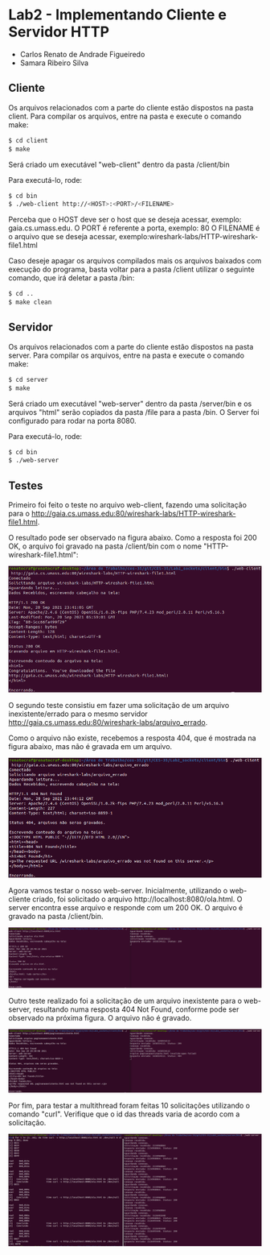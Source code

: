 # Lab2 - Implementando Cliente e Servidor HTTP

- Carlos Renato de Andrade Figueiredo
- Samara Ribeiro Silva

## Cliente

Os arquivos relacionados com a parte do cliente estão dispostos na pasta client.
Para compilar os arquivos, entre na pasta e execute o comando make:

```bash
$ cd client
$ make
```

Será criado um executável "web-client" dentro da pasta /client/bin

Para executá-lo, rode:

```bash
$ cd bin
$ ./web-client http://<HOST>:<PORT>/<FILENAME>
```
Perceba que o HOST deve ser o host que se deseja acessar, exemplo: gaia.cs.umass.edu.
O PORT é referente a porta, exemplo: 80
O FILENAME é o arquivo que se deseja acessar, exemplo:wireshark-labs/HTTP-wireshark-file1.html

Caso deseje apagar os arquivos compilados mais os arquivos baixados com execução do programa, basta voltar para a pasta /client utilizar o seguinte comando, que irá deletar a pasta /bin:

```bash
$ cd ..
$ make clean
```

## Servidor

Os arquivos relacionados com a parte do cliente estão dispostos na pasta server.
Para compilar os arquivos, entre na pasta e execute o comando make:

```bash
$ cd server
$ make
```

Será criado um executável "web-server" dentro da pasta /server/bin e os arquivos "html" serão copiados da pasta /file para a pasta /bin.
O Server foi configurado para rodar na porta 8080.

Para executá-lo, rode:

```bash
$ cd bin
$ ./web-server
```

## Testes

Primeiro foi feito o teste no arquivo web-client, fazendo uma solicitação para o http://gaia.cs.umass.edu:80/wireshark-labs/HTTP-wireshark-file1.html.

O resultado pode ser observado na figura abaixo. Como a resposta foi 200 OK, o arquivo foi gravado na pasta /client/bin com o nome "HTTP-wireshark-file1.html":

![alt text](https://github.com/renatocraf/CES-35/blob/ae37b94942a6bdbd8d3549c236463f3fbe874f50/Lab2_sockets/img_readme/client_gaia_cs_umass.png)

O segundo teste consistiu em fazer uma solicitação de um arquivo inexistente/errado para o mesmo servidor http://gaia.cs.umass.edu:80/wireshark-labs/arquivo_errado.

Como o arquivo não existe, recebemos a resposta 404, que é mostrada na figura abaixo, mas não é gravada em um arquivo.

![alt text](https://github.com/renatocraf/CES-35/blob/ae37b94942a6bdbd8d3549c236463f3fbe874f50/Lab2_sockets/img_readme/cliente_arquivo_errado_gaia.png)

Agora vamos testar o nosso web-server. Inicialmente, utilizando o web-cliente criado, foi solicitado o arquivo http://localhost:8080/ola.html. O server encontra esse arquivo e responde com um 200 OK. O arquivo é gravado na pasta /client/bin.

![alt text](https://github.com/renatocraf/CES-35/blob/ae37b94942a6bdbd8d3549c236463f3fbe874f50/Lab2_sockets/img_readme/server_solic_cliente.png)

Outro teste realizado foi a solicitação de um arquivo inexistente para o web-server, resultando numa resposta 404 Not Found, conforme pode ser observado na próxima figura. O arquivo não é gravado.

![alt text](https://github.com/renatocraf/CES-35/blob/ae37b94942a6bdbd8d3549c236463f3fbe874f50/Lab2_sockets/img_readme/servidor_solic_client_fail.png)

Por fim, para testar a multithread foram feitas 10 solicitações utilizando o comando "curl". Verifique que o id das threads varia de acordo com a solicitação.

![alt text](https://github.com/renatocraf/CES-35/blob/ae37b94942a6bdbd8d3549c236463f3fbe874f50/Lab2_sockets/img_readme/server_solic_curl.png)



